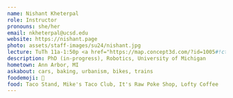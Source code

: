```yaml
---
name: Nishant Kheterpal
role: Instructor
pronouns: she/her
email: nkheterpal@ucsd.edu
website: https://nishant.page
photo: assets/staff-images/su24/nishant.jpg
lecture: TuTh 11a-1:50p <a href="https://map.concept3d.com/?id=1005#!ct/18312,63891,65653?m/576556?s/MOS_Main">Mosaic 0204</a>, W 11a-12:50p <a href="https://map.concept3d.com/?id=1005#!ct/18312,63891,65653?s/CENTR_Main">Mandeville Hall B-104 </a>
description: PhD (in-progress), Robotics, University of Michigan
hometown: Ann Arbor, MI
askabout: cars, baking, urbanism, bikes, trains
foodemoji: 🌮
food: Taco Stand, Mike's Taco Club, It's Raw Poke Shop, Lofty Coffee
---
```

